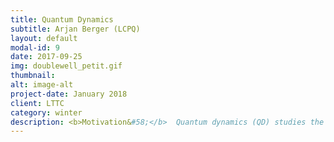 ```yaml
---
title: Quantum Dynamics
subtitle: Arjan Berger (LCPQ)
layout: default
modal-id: 9
date: 2017-09-25
img: doublewell_petit.gif
thumbnail:
alt: image-alt
project-date: January 2018
client: LTTC
category: winter
description: <b>Motivation&#58;</b>  Quantum dynamics (QD) studies the time-dependence of physical observables. It is an efficient method to do spectroscopy such as infrared spectroscopy and Raman spectroscopy.<Br> <b>Goal of the tutorial&#58;</b> Understand the theory behind DFT as well as their implementation in software packages.<Br> <b> What are we going to learn&#58;</b><Br> * How to compute the required integrals involving the exchange-correlation potentials via numerical quadratures.<Br> * Implementation of several well-known exchange and correlation functionals.
---
```

